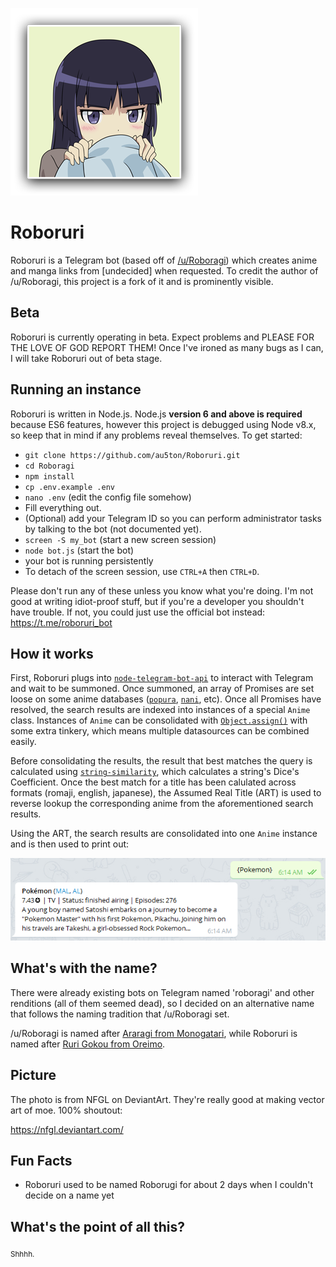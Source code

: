 ![roboruri](img/roboruri.png)

# Roboruri
Roboruri is a Telegram bot (based off of [/u/Roboragi](https://www.reddit.com/user/Roboragi/)) which creates anime and manga links from [undecided] when requested. To credit the author of /u/Roboragi, this project is a fork of it and is prominently visible.

## Beta
Roboruri is currently operating in beta. Expect problems and PLEASE FOR THE LOVE OF GOD REPORT THEM! Once I've ironed as many bugs as I can, I will take Roboruri out of beta stage.

## Running an instance
Roboruri is written in Node.js. Node.js **version 6 and above is required** because ES6 features, however this project is debugged using Node v8.x, so keep that in mind if any problems reveal themselves. To get started:
- `git clone https://github.com/au5ton/Roboruri.git`
- `cd Roboragi`
- `npm install`
- `cp .env.example .env`
- `nano .env` (edit the config file somehow)
- Fill everything out.
- (Optional) add your Telegram ID so you can perform administrator tasks by talking to the bot (not documented yet).
- `screen -S my_bot` (start a new screen session)
- `node bot.js` (start the bot)
- your bot is running persistently
- To detach of the screen session, use `CTRL+A` then `CTRL+D`.

Please don't run any of these unless you know what you're doing. I'm not good at writing idiot-proof stuff, but if you're a developer you shouldn't have trouble. If not, you could just use the official bot instead: https://t.me/roboruri_bot

## How it works
First, Roboruri plugs into [`node-telegram-bot-api`](https://npmjs.com/) to interact with Telegram and wait to be summoned. Once summoned, an array of Promises are set loose on some anime databases ([`popura`](https://npmjs.com/popura), [`nani`](https://npmjs.com/nani), etc). Once all Promises have resolved, the search results are indexed into instances of a special `Anime` class. Instances of `Anime` can be consolidated with [`Object.assign()`](https://developer.mozilla.org/en-US/docs/Web/JavaScript/Reference/Global_Objects/Object/assign) with some extra tinkery, which means multiple datasources can be combined easily.

Before consolidating the results, the result that best matches the query is calculated using [`string-similarity`](https://npmjs.com/string-similarity), which calculates a string's Dice's Coefficient. Once the best match for a title has been calulated across formats (romaji, english, japanese), the Assumed Real Title (ART) is used to reverse lookup the corresponding anime from the aforementioned search results.

Using the ART, the search results are consolidated into one `Anime` instance and is then used to print out:

![roboruri-kouhai](img/Screenshot_01.png)

## What's with the name?
There were already existing bots on Telegram named 'roboragi' and other renditions (all of them seemed dead), so I decided on an alternative name that follows the naming tradition that /u/Roboragi set.

/u/Roboragi is named after [Araragi from Monogatari](http://bakemonogatari.wikia.com/wiki/Koyomi_Araragi), while Roboruri is named after [Ruri Gokou from Oreimo](http://oreimo.wikia.com/wiki/Ruri_Gokou).

## Picture
The photo is from NFGL on DeviantArt. They're really good at making vector art of moe. 100% shoutout:

https://nfgl.deviantart.com/

## Fun Facts
- Roboruri used to be named Roborugi for about 2 days when I couldn't decide on a name yet

## What's the point of all this?
<sub>Shhhh.</sub>
